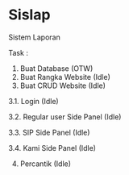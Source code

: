 # Sislap
Sistem Laporan

Task :
1. Buat Database (OTW)
2. Buat Rangka Website (Idle)
3. Buat CRUD Website (Idle)

3.1. Login (Idle)

3.2. Regular user Side Panel (Idle)

3.3. SIP Side Panel (Idle)

3.4. Kami Side Panel (Idle)

4. Percantik (Idle)
